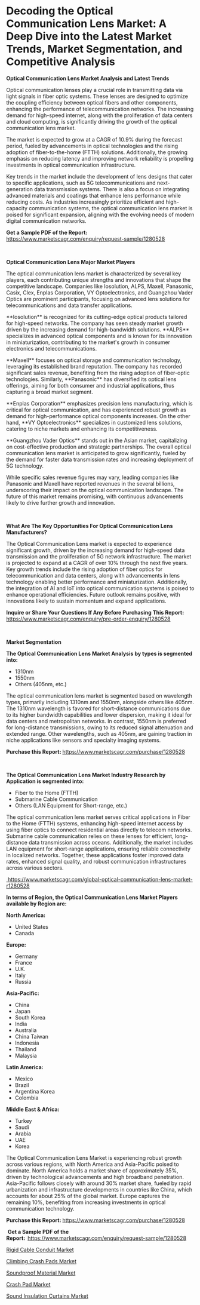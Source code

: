<p><h1>Decoding the Optical Communication Lens Market: A Deep Dive into the Latest Market Trends, Market Segmentation, and Competitive Analysis</h1></p><p><strong>Optical Communication Lens Market Analysis and Latest Trends</strong></p>
<p><p>Optical communication lenses play a crucial role in transmitting data via light signals in fiber optic systems. These lenses are designed to optimize the coupling efficiency between optical fibers and other components, enhancing the performance of telecommunication networks. The increasing demand for high-speed internet, along with the proliferation of data centers and cloud computing, is significantly driving the growth of the optical communication lens market.</p><p>The market is expected to grow at a CAGR of 10.9% during the forecast period, fueled by advancements in optical technologies and the rising adoption of fiber-to-the-home (FTTH) solutions. Additionally, the growing emphasis on reducing latency and improving network reliability is propelling investments in optical communication infrastructure.</p><p>Key trends in the market include the development of lens designs that cater to specific applications, such as 5G telecommunications and next-generation data transmission systems. There is also a focus on integrating advanced materials and coatings that enhance lens performance while reducing costs. As industries increasingly prioritize efficient and high-capacity communication systems, the optical communication lens market is poised for significant expansion, aligning with the evolving needs of modern digital communication networks.</p></p>
<p><strong>Get a Sample PDF of the Report:&nbsp;</strong> <a href="https://www.marketscagr.com/enquiry/request-sample/1280528?utm_campaign=1743&utm_medium=2&utm_source=Github&utm_content=ia&utm_term=10122024&utm_id=optical-communication-lens">https://www.marketscagr.com/enquiry/request-sample/1280528</a></p>
<p>&nbsp;</p>
<p><strong>Optical Communication Lens Major Market Players</strong></p>
<p><p>The optical communication lens market is characterized by several key players, each contributing unique strengths and innovations that shape the competitive landscape. Companies like Iosolution, ALPS, Maxell, Panasonic, Casix, Clex, Enplas Corporation, VY Optoelectronics, and Guangzhou Vader Optics are prominent participants, focusing on advanced lens solutions for telecommunications and data transfer applications.</p><p>**Iosolution** is recognized for its cutting-edge optical products tailored for high-speed networks. The company has seen steady market growth driven by the increasing demand for high-bandwidth solutions. **ALPS** specializes in advanced optical components and is known for its innovation in miniaturization, contributing to the market's growth in consumer electronics and telecommunications.</p><p>**Maxell** focuses on optical storage and communication technology, leveraging its established brand reputation. The company has recorded significant sales revenue, benefiting from the rising adoption of fiber-optic technologies. Similarly, **Panasonic** has diversified its optical lens offerings, aiming for both consumer and industrial applications, thus capturing a broad market segment.</p><p>**Enplas Corporation** emphasizes precision lens manufacturing, which is critical for optical communication, and has experienced robust growth as demand for high-performance optical components increases. On the other hand, **VY Optoelectronics** specializes in customized lens solutions, catering to niche markets and enhancing its competitiveness.</p><p>**Guangzhou Vader Optics** stands out in the Asian market, capitalizing on cost-effective production and strategic partnerships. The overall optical communication lens market is anticipated to grow significantly, fueled by the demand for faster data transmission rates and increasing deployment of 5G technology.</p><p>While specific sales revenue figures may vary, leading companies like Panasonic and Maxell have reported revenues in the several billions, underscoring their impact on the optical communication landscape. The future of this market remains promising, with continuous advancements likely to drive further growth and innovation.</p></p>
<p>&nbsp;</p>
<p><strong>What Are The Key Opportunities For Optical Communication Lens Manufacturers?</strong></p>
<p><p>The Optical Communication Lens market is expected to experience significant growth, driven by the increasing demand for high-speed data transmission and the proliferation of 5G network infrastructure. The market is projected to expand at a CAGR of over 10% through the next five years. Key growth trends include the rising adoption of fiber optics for telecommunication and data centers, along with advancements in lens technology enabling better performance and miniaturization. Additionally, the integration of AI and IoT into optical communication systems is poised to enhance operational efficiencies. Future outlook remains positive, with innovations likely to sustain momentum and expand applications.</p></p>
<p><strong>Inquire or Share Your Questions If Any Before Purchasing This Report:</strong> <a href="https://www.marketscagr.com/enquiry/pre-order-enquiry/1280528?utm_campaign=1743&utm_medium=2&utm_source=Github&utm_content=ia&utm_term=10122024&utm_id=optical-communication-lens">https://www.marketscagr.com/enquiry/pre-order-enquiry/1280528</a></p>
<p>&nbsp;</p>
<p><strong>Market Segmentation</strong></p>
<p><strong>The Optical Communication Lens Market Analysis by types is segmented into:</strong></p>
<p><ul><li>1310nm</li><li>1550nm</li><li>Others (405nm, etc.)</li></ul></p>
<p><p>The optical communication lens market is segmented based on wavelength types, primarily including 1310nm and 1550nm, alongside others like 405nm. The 1310nm wavelength is favored for short-distance communications due to its higher bandwidth capabilities and lower dispersion, making it ideal for data centers and metropolitan networks. In contrast, 1550nm is preferred for long-distance transmissions, owing to its reduced signal attenuation and extended range. Other wavelengths, such as 405nm, are gaining traction in niche applications like sensors and specialty imaging systems.</p></p>
<p><strong>Purchase this Report:&nbsp;</strong><a href="https://www.marketscagr.com/purchase/1280528?utm_campaign=1743&utm_medium=2&utm_source=Github&utm_content=ia&utm_term=10122024&utm_id=optical-communication-lens">https://www.marketscagr.com/purchase/1280528</a></p>
<p>&nbsp;</p>
<p><strong>The Optical Communication Lens Market Industry Research by Application is segmented into:</strong></p>
<p><ul><li>Fiber to the Home (FTTH)</li><li>Submarine Cable Communication</li><li>Others (LAN Equipment for Short-range, etc.)</li></ul></p>
<p><p>The optical communication lens market serves critical applications in Fiber to the Home (FTTH) systems, enhancing high-speed internet access by using fiber optics to connect residential areas directly to telecom networks. Submarine cable communication relies on these lenses for efficient, long-distance data transmission across oceans. Additionally, the market includes LAN equipment for short-range applications, ensuring reliable connectivity in localized networks. Together, these applications foster improved data rates, enhanced signal quality, and robust communication infrastructures across various sectors.</p></p>
<p><a href="https://www.marketscagr.com/global-optical-communication-lens-market-r1280528?utm_campaign=1743&utm_medium=2&utm_source=Github&utm_content=ia&utm_term=10122024&utm_id=optical-communication-lens">&nbsp;https://www.marketscagr.com/global-optical-communication-lens-market-r1280528</a></p>
<p><strong>In terms of Region, the Optical Communication Lens Market Players available by Region are:</strong></p>
<p>
    <p> <strong> North America: </strong>
        <ul>
            <li>United States</li>
            <li>Canada</li>
        </ul>
        </p> 
    <p> <strong> Europe: </strong>
        <ul>
            <li>Germany</li>
            <li>France</li>
            <li>U.K.</li>
            <li>Italy</li>
            <li>Russia</li>
        </ul>
        </p> 
    <p> <strong> Asia-Pacific: </strong>
        <ul>
            <li>China</li>
            <li>Japan</li>
            <li>South Korea</li>
            <li>India</li>
            <li>Australia</li>
            <li>China Taiwan</li>
            <li>Indonesia</li>
            <li>Thailand</li>
            <li>Malaysia</li>
        </ul>
        </p> 
    <p> <strong> Latin America: </strong>
        <ul>
            <li>Mexico</li>
            <li>Brazil</li>
            <li>Argentina Korea</li>
            <li>Colombia</li>
        </ul>
        </p> 
    <p> <strong> Middle East & Africa: </strong>
        <ul>
            <li>Turkey</li>
            <li>Saudi</li>
            <li>Arabia</li>
            <li>UAE</li>
            <li>Korea</li>
        </ul>
    </p>
    </p>
<p><p>The Optical Communication Lens Market is experiencing robust growth across various regions, with North America and Asia-Pacific poised to dominate. North America holds a market share of approximately 35%, driven by technological advancements and high broadband penetration. Asia-Pacific follows closely with around 30% market share, fueled by rapid urbanization and infrastructure developments in countries like China, which accounts for about 25% of the global market. Europe captures the remaining 10%, benefiting from increasing investments in optical communication technology.</p></p>
<p><strong>Purchase this Report: </strong><a href="https://www.marketscagr.com/purchase/1280528?utm_campaign=1743&utm_medium=2&utm_source=Github&utm_content=ia&utm_term=10122024&utm_id=optical-communication-lens">https://www.marketscagr.com/purchase/1280528</a></p>
<p>&nbsp;<strong>Get a Sample PDF of the Report:&nbsp;&nbsp;</strong><a href="https://www.marketscagr.com/enquiry/request-sample/1280528?utm_campaign=1743&utm_medium=2&utm_source=Github&utm_content=ia&utm_term=10122024&utm_id=optical-communication-lens">https://www.marketscagr.com/enquiry/request-sample/1280528</a></p>
<p><strong></strong></p>
<p><p><a href="https://www.linkedin.com/pulse/c-hannibex-sqmmf?utm_campaign=1743&utm_medium=2&utm_source=Github&utm_content=ia&utm_term=10122024&utm_id=optical-communication-lens">Rigid Cable Conduit Market</a></p><p><a href="https://www.linkedin.com/pulse/latest-research-climbing-crash-pads-market-revenue-valuation-t9rcf?utm_campaign=1743&utm_medium=2&utm_source=Github&utm_content=ia&utm_term=10122024&utm_id=optical-communication-lens">Climbing Crash Pads Market</a></p><p><a href="https://www.linkedin.com/pulse/soundproof-material-market-study-forecasted-cagr-132-serving-mor8f?utm_campaign=1743&utm_medium=2&utm_source=Github&utm_content=ia&utm_term=10122024&utm_id=optical-communication-lens">Soundproof Material Market</a></p><p><a href="https://www.linkedin.com/pulse/c-hannibex-sqmmf?utm_campaign=1743&utm_medium=2&utm_source=Github&utm_content=ia&utm_term=10122024&utm_id=optical-communication-lens">Crash Pad Market</a></p><p><a href="https://www.linkedin.com/pulse/market-growth-forecast-sound-insulation-curtains-industry-2wl3f?utm_campaign=1743&utm_medium=2&utm_source=Github&utm_content=ia&utm_term=10122024&utm_id=optical-communication-lens">Sound Insulation Curtains Market</a></p></p>